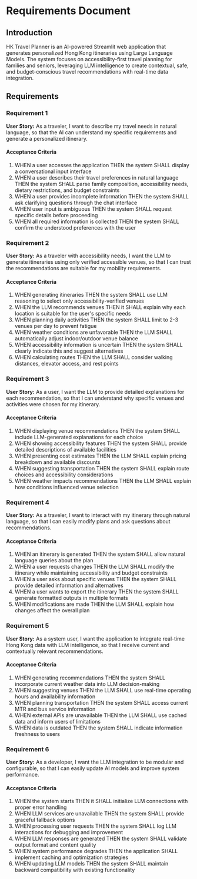# Requirements Document

## Introduction

HK Travel Planner is an AI-powered Streamlit web application that generates personalized Hong Kong itineraries using Large Language Models. The system focuses on accessibility-first travel planning for families and seniors, leveraging LLM intelligence to create contextual, safe, and budget-conscious travel recommendations with real-time data integration.

## Requirements

### Requirement 1

**User Story:** As a traveler, I want to describe my travel needs in natural language, so that the AI can understand my specific requirements and generate a personalized itinerary.

#### Acceptance Criteria

1. WHEN a user accesses the application THEN the system SHALL display a conversational input interface
2. WHEN a user describes their travel preferences in natural language THEN the system SHALL parse family composition, accessibility needs, dietary restrictions, and budget constraints
3. WHEN a user provides incomplete information THEN the system SHALL ask clarifying questions through the chat interface
4. WHEN user input is ambiguous THEN the system SHALL request specific details before proceeding
5. WHEN all required information is collected THEN the system SHALL confirm the understood preferences with the user

### Requirement 2

**User Story:** As a traveler with accessibility needs, I want the LLM to generate itineraries using only verified accessible venues, so that I can trust the recommendations are suitable for my mobility requirements.

#### Acceptance Criteria

1. WHEN generating itineraries THEN the system SHALL use LLM reasoning to select only accessibility-verified venues
2. WHEN the LLM recommends venues THEN it SHALL explain why each location is suitable for the user's specific needs
3. WHEN planning daily activities THEN the system SHALL limit to 2-3 venues per day to prevent fatigue
4. WHEN weather conditions are unfavorable THEN the LLM SHALL automatically adjust indoor/outdoor venue balance
5. WHEN accessibility information is uncertain THEN the system SHALL clearly indicate this and suggest alternatives
6. WHEN calculating routes THEN the LLM SHALL consider walking distances, elevator access, and rest points

### Requirement 3

**User Story:** As a user, I want the LLM to provide detailed explanations for each recommendation, so that I can understand why specific venues and activities were chosen for my itinerary.

#### Acceptance Criteria

1. WHEN displaying venue recommendations THEN the system SHALL include LLM-generated explanations for each choice
2. WHEN showing accessibility features THEN the system SHALL provide detailed descriptions of available facilities
3. WHEN presenting cost estimates THEN the LLM SHALL explain pricing breakdown and available discounts
4. WHEN suggesting transportation THEN the system SHALL explain route choices and accessibility considerations
5. WHEN weather impacts recommendations THEN the LLM SHALL explain how conditions influenced venue selection

### Requirement 4

**User Story:** As a traveler, I want to interact with my itinerary through natural language, so that I can easily modify plans and ask questions about recommendations.

#### Acceptance Criteria

1. WHEN an itinerary is generated THEN the system SHALL allow natural language queries about the plan
2. WHEN a user requests changes THEN the LLM SHALL modify the itinerary while maintaining accessibility and budget constraints
3. WHEN a user asks about specific venues THEN the system SHALL provide detailed information and alternatives
4. WHEN a user wants to export the itinerary THEN the system SHALL generate formatted outputs in multiple formats
5. WHEN modifications are made THEN the LLM SHALL explain how changes affect the overall plan

### Requirement 5

**User Story:** As a system user, I want the application to integrate real-time Hong Kong data with LLM intelligence, so that I receive current and contextually relevant recommendations.

#### Acceptance Criteria

1. WHEN generating recommendations THEN the system SHALL incorporate current weather data into LLM decision-making
2. WHEN suggesting venues THEN the LLM SHALL use real-time operating hours and availability information
3. WHEN planning transportation THEN the system SHALL access current MTR and bus service information
4. WHEN external APIs are unavailable THEN the LLM SHALL use cached data and inform users of limitations
5. WHEN data is outdated THEN the system SHALL indicate information freshness to users

### Requirement 6

**User Story:** As a developer, I want the LLM integration to be modular and configurable, so that I can easily update AI models and improve system performance.

#### Acceptance Criteria

1. WHEN the system starts THEN it SHALL initialize LLM connections with proper error handling
2. WHEN LLM services are unavailable THEN the system SHALL provide graceful fallback options
3. WHEN processing user requests THEN the system SHALL log LLM interactions for debugging and improvement
4. WHEN LLM responses are generated THEN the system SHALL validate output format and content quality
5. WHEN system performance degrades THEN the application SHALL implement caching and optimization strategies
6. WHEN updating LLM models THEN the system SHALL maintain backward compatibility with existing functionality